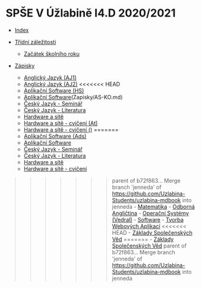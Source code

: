 # SPŠE V Úžlabině I4.D 2020/2021

- [Index](README.md)

- [Třídní záležitosti](Main/Organizace/README.md)
	- [Začátek školního roku](Main/Organizace/zacatek.md)

- [Zápisky]()
	- [Anglický Jazyk (AJ1)](Zapisky/AJ-RZ.md)
	- [Anglický Jazyk (AJ2)]()
<<<<<<< HEAD
	- [Aplikační Software (HS)](Zapisky/AS-HS.md)
	- [Aplikační Software](KO)(Zapisky/AS-KO.md)
	- [Český Jazyk - Seminář](Zapisky/CJ-AD.md)
	- [Český Jazyk - Literatura](Zapisky/CJ-VN.md)
	- [Hardware a sítě](Zapisky/HS.md)
	- [Hardware a sítě - cvičení (At)](Zapisky/HSC-MU.md)
	- [Hardware a sítě - cvičení ()]()
=======
	- [Aplikační Software (Ads)](Zapisky/AS-HS.md)
	- [Aplikační Software]()
	- [Český Jazyk - Seminář](Zapisky/CJ-AD.md)
	- [Český Jazyk - Literatura](Zapisky/CJ-VN.md)
	- [Hardware a sítě](Zapisky/HS.md)
	- [Hardware a sítě - cvičení]()
>>>>>>> parent of b72f863... Merge branch 'jenneda' of https://github.com/Uzlabina-Students/uzlabina-mdbook into jenneda
	- [Matematika]()
	- [Odborná Angličtina]()
	- [Operační Systémy (Vedral)](Zapisky/OS-VD.md)
	- [Software](Zapisky/SW.md)
	- [Tvorba Webových Aplikací](Zapisky/TWA.md)
<<<<<<< HEAD
	- [Základy Společenských Věd](Zapisky/ZSV.md)
=======
	- [Základy Společenských Věd]()
>>>>>>> parent of b72f863... Merge branch 'jenneda' of https://github.com/Uzlabina-Students/uzlabina-mdbook into jenneda
